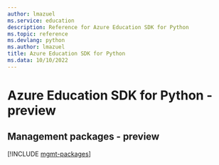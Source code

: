 ```yaml
---
author: lmazuel
ms.service: education
description: Reference for Azure Education SDK for Python
ms.topic: reference
ms.devlang: python
ms.author: lmazuel
title: Azure Education SDK for Python
ms.data: 10/10/2022
---
```

# Azure Education SDK for Python - preview

## Management packages - preview
[!INCLUDE [mgmt-packages](education-mgmt-index.md)]